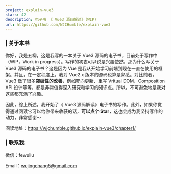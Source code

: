 ```yaml
---
project: explain-vue3
stars: 42
description: 电子书 《 Vue3 源码解读》(WIP)
url: https://github.com/WJCHumble/explain-vue3
---
```


### | 关于本书

你好，我是五柳，这是我写的一本关于 Vue3 源码的电子书，目前处于写作中（WIP，Work in progress）。写作的初衷可以说是兴趣使然，那为什么写关于 Vue3 源码的电子书？这是因为 Vue 是我从开始学习前端到现在一直在使用的框架。并且，在一定程度上，我对 Vue2.x 版本的源码也算是熟悉。对比前者，Vue3 做了很多**突破性的改善**，例如靶向更新、重写 Vritual DOM、Composition API 设计等等，都是非常值得深入研究和学习的知识点。所以，不可避免地是我对这些都充满了兴趣。

因此，综上所述，我开始了《 Vue3 源码解读》电子书的写作。此外，如果你觉得通过阅读它可以给你带来收获的话，**可以点个 Star**，这也会成为我坚持写作的动力，非常感谢～

阅读地址：https://wjchumble.github.io/explain-vue3/chapter1/

### | 联系我

微信：fewuliu

Email：wujingchang5@gmail.com
